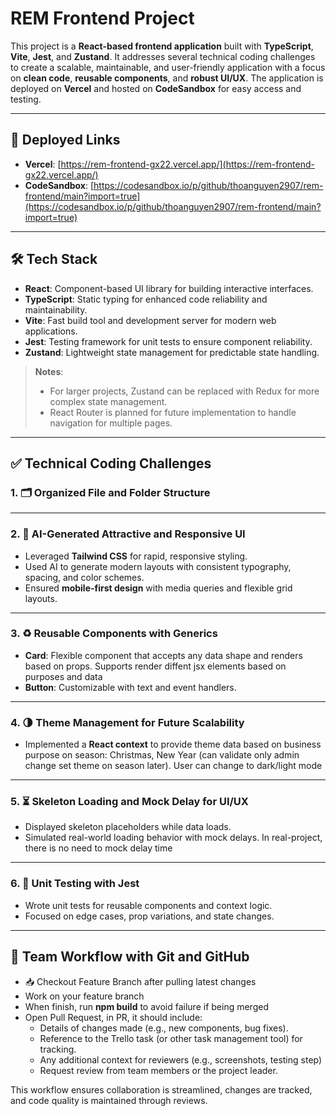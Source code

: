 # REM Frontend Project

This project is a **React-based frontend application** built with **TypeScript**, **Vite**, **Jest**, and **Zustand**. It addresses several technical coding challenges to create a scalable, maintainable, and user-friendly application with a focus on **clean code**, **reusable components**, and **robust UI/UX**. The application is deployed on **Vercel** and hosted on **CodeSandbox** for easy access and testing.

---

## 🚀 Deployed Links

- **Vercel**: [https://rem-frontend-gx22.vercel.app/](https://rem-frontend-gx22.vercel.app/)
- **CodeSandbox**: [https://codesandbox.io/p/github/thoanguyen2907/rem-frontend/main?import=true](https://codesandbox.io/p/github/thoanguyen2907/rem-frontend/main?import=true)

---

## 🛠 Tech Stack

- **React**: Component-based UI library for building interactive interfaces.
- **TypeScript**: Static typing for enhanced code reliability and maintainability.
- **Vite**: Fast build tool and development server for modern web applications.
- **Jest**: Testing framework for unit tests to ensure component reliability.
- **Zustand**: Lightweight state management for predictable state handling.

> **Notes**:
>
> - For larger projects, Zustand can be replaced with Redux for more complex state management.
> - React Router is planned for future implementation to handle navigation for multiple pages.

---

## ✅ Technical Coding Challenges

### 1. 🗂 Organized File and Folder Structure

---

### 2. 🎨 AI-Generated Attractive and Responsive UI

- Leveraged **Tailwind CSS** for rapid, responsive styling.
- Used AI to generate modern layouts with consistent typography, spacing, and color schemes.
- Ensured **mobile-first design** with media queries and flexible grid layouts.

---

### 3. ♻️ Reusable Components with Generics

- **Card**: Flexible component that accepts any data shape and renders based on props. Supports render diffent jsx elements based on purposes and data
- **Button**: Customizable with text and event handlers.

---

### 4. 🌗 Theme Management for Future Scalability

- Implemented a **React context** to provide theme data based on business purpose on season: Christmas, New Year (can validate only admin change set theme on season later). User can change to dark/light mode

---

### 5. ⏳ Skeleton Loading and Mock Delay for UI/UX

- Displayed skeleton placeholders while data loads.
- Simulated real-world loading behavior with mock delays. In real-project, there is no need to mock delay time

---

### 6. 🧪 Unit Testing with Jest

- Wrote unit tests for reusable components and context logic.
- Focused on edge cases, prop variations, and state changes.

---

## 👥 Team Workflow with Git and GitHub

- 📥 Checkout Feature Branch after pulling latest changes
- Work on your feature branch
- When finish, run **npm build** to avoid failure if being merged
- Open Pull Request, in PR, it should include:
  - Details of changes made (e.g., new components, bug fixes).
  - Reference to the Trello task (or other task management tool) for tracking.
  - Any additional context for reviewers (e.g., screenshots, testing step)
  - Request review from team members or the project leader.

This workflow ensures collaboration is streamlined, changes are tracked, and code quality is maintained through reviews.
